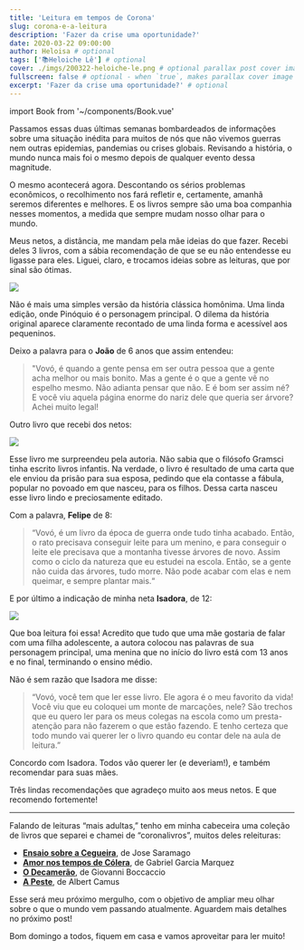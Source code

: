 ```yaml
---
title: 'Leitura em tempos de Corona'
slug: corona-e-a-leitura
description: 'Fazer da crise uma oportunidade?'
date: 2020-03-22 09:00:00
author: Heloisa # optional
tags: ['📚Heloiche Lê'] # optional
cover: ./imgs/200322-heloiche-le.png # optional parallax post cover image
fullscreen: false # optional - when `true`, makes parallax cover image take up full viewport height
excerpt: 'Fazer da crise uma oportunidade?' # optional
---
```


import Book from '~/components/Book.vue'

Passamos essas duas últimas semanas bombardeados de informações sobre uma situação inédita para muitos de nós que não vivemos guerras nem outras epidemias, pandemias ou crises globais. Revisando a história, o mundo nunca mais foi o mesmo depois de qualquer evento dessa magnitude.

O mesmo acontecerá agora. Descontando os sérios problemas econômicos, o recolhimento nos fará refletir e, certamente, amanhã seremos diferentes e melhores. E os livros sempre são uma boa companhia nesses momentos, a medida que sempre mudam nosso olhar para o mundo.

Meus netos, a distância, me mandam pela mãe ideias do que fazer. Recebi deles 3 livros, com a sábia recomendação de que se eu não entendesse eu ligasse para eles. Liguei, claro, e trocamos ideias sobre as leituras, que por sinal são ótimas.

<book title="Pinóquio: O livro das pequenas verdades" author="Alexandre Rampazo" link="https://amzn.to/2U7KbdN">
<a target="_blank"  href="https://www.amazon.com.br/gp/product/8575596977/ref=as_li_tl?ie=UTF8&camp=1789&creative=9325&creativeASIN=8575596977&linkCode=as2&tag=heloiche-20&linkId=89aa1250676b81dddc5061da7358190a"><img border="0" src="//ws-na.amazon-adsystem.com/widgets/q?_encoding=UTF8&MarketPlace=BR&ASIN=8575596977&ServiceVersion=20070822&ID=AsinImage&WS=1&Format=_SL250_&tag=heloiche-20" ></a>
</book>

Não é mais uma simples versão da história clássica homônima. Uma linda edição, onde Pinóquio é o personagem principal. O dilema da história original aparece claramente recontado de uma linda forma e acessível aos pequeninos.

Deixo a palavra para o **João** de 6 anos que assim entendeu:

> "Vovó, é quando a gente pensa em ser outra pessoa que a gente acha melhor ou mais bonito. Mas a gente é o que a gente vê no espelho mesmo. Não adianta pensar que não. E é bom ser assim né?
> E você viu aquela página enorme do nariz dele que queria ser árvore? Achei muito legal!

Outro livro que recebi dos netos:

<book title="O Rato e a montanha" author="Antonio Gramsci e Laia Domènech" link="https://amzn.to/33D6N96">
<a href="https://www.amazon.com.br/gp/product/8575596179/ref=as_li_ss_il?ie=UTF8&&linkCode=li3&tag=heloiche-20&linkId=7731ae4e8afb93d025b4d195f8925c87&language=pt_BR" target="_blank"><img border="0" src="//ws-na.amazon-adsystem.com/widgets/q?_encoding=UTF8&ASIN=8575596179&Format=_SL250_&ID=AsinImage&MarketPlace=BR&ServiceVersion=20070822&WS=1&tag=heloiche-20&language=pt_BR" ></a>
</book>

Esse livro me surpreendeu pela autoria. Não sabia que o filósofo Gramsci tinha escrito livros infantis. Na verdade, o livro é resultado de uma carta que ele enviou da prisão para sua esposa, pedindo que ela contasse a fábula, popular no povoado em que nasceu, para os filhos. Dessa carta nasceu esse livro lindo e preciosamente editado.

Com a palavra, **Felipe** de 8:

> “Vovó, é um livro da época de guerra onde tudo tinha acabado. Então, o rato precisava conseguir leite para um menino, e para conseguir o leite ele precisava que a montanha tivesse árvores de novo. Assim como o ciclo da natureza que eu estudei na escola. Então, se a gente não cuida das árvores, tudo morre. Não pode acabar com elas e nem queimar, e sempre plantar mais.“

E por último a indicação de minha neta **Isadora**, de 12:

<book title="Minha vida não é cor-de-rosa" author="Penélope Martins" link="https://amzn.to/39c1v5I">
<a target="_blank"  href="https://www.amazon.com.br/gp/product/8510067740/ref=as_li_tl?ie=UTF8&camp=1789&creative=9325&creativeASIN=8510067740&linkCode=as2&tag=heloiche-20&linkId=07d3fc2c34d0fac5f587c797df2f492a"><img border="0" src="//ws-na.amazon-adsystem.com/widgets/q?_encoding=UTF8&MarketPlace=BR&ASIN=8510067740&ServiceVersion=20070822&ID=AsinImage&WS=1&Format=_SL250_&tag=heloiche-20" ></a>
</book>

Que boa leitura foi essa! Acredito que tudo que uma mãe gostaria de falar com uma filha adolescente, a autora colocou nas palavras de sua personagem principal, uma menina que no início do livro está com 13 anos e no final, terminando o ensino médio.

Não é sem razão que Isadora me disse:

> “Vovó, você tem que ler esse livro. Ele agora é o meu favorito da vida! Você viu que eu coloquei um monte de marcações, nele? São trechos que eu quero ler para os meus colegas na escola como um presta-atenção para não fazerem o que estão fazendo. E tenho certeza que todo mundo vai querer ler o livro quando eu contar dele na aula de leitura.”

Concordo com Isadora. Todos vão querer ler (e deveriam!), e também recomendar para suas mães.

Três lindas recomendações que agradeço muito aos meus netos. E que recomendo fortemente!

---

Falando de leituras “mais adultas,” tenho em minha cabeceira uma coleção de livros que separei e chamei de “coronalivros”, muitos deles releituras:

- **[Ensaio sobre a Cegueira](https://amzn.to/3a95BNx)**, de Jose Saramago
- **[Amor nos tempos de Cólera](https://amzn.to/2U77tk4)**, de Gabriel Garcia Marquez
- **[O Decamerão](https://amzn.to/3bgYkeB)**, de Giovanni Boccaccio
- **[A Peste](https://amzn.to/3bm0ppL)**, de Albert Camus

Esse será meu próximo mergulho, com o objetivo de ampliar meu olhar sobre o que o mundo vem passando atualmente. Aguardem mais detalhes no próximo post!

Bom domingo a todos, fiquem em casa e vamos aproveitar para ler muito!
